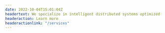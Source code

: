 ```yaml
---
date: 2022-10-04T15:01:04Z
headertext: We specialize in intelligent distributed systems optimized for data pipelines and global devops.
headeraction: Learn more
headeractionlink: "/services"
---
```

